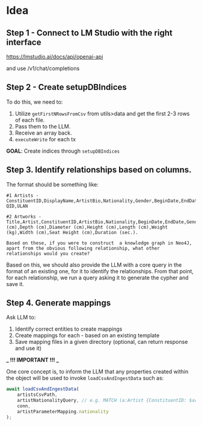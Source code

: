 # Idea

## Step 1 - Connect to LM Studio with the right interface

https://lmstudio.ai/docs/api/openai-api

and use /v1/chat/completions

## Step 2 - Create setupDBIndices

To do this, we need to:

1. Utilize `getFirstNRowsFromCsv` from utils>data and get the first 2-3 rows of each file.
2. Pass them to the LLM.
3. Receive an array back.
4. `executeWrite` for each tx

**GOAL**: Create indices through `setupDBIndices`

## Step 3. Identify relationships based on columns.

The format should be something like:

```
#1 Artists - ConstituentID,DisplayName,ArtistBio,Nationality,Gender,BeginDate,EndDate,Wiki QID,ULAN

#2 Artworks - Title,Artist,ConstituentID,ArtistBio,Nationality,BeginDate,EndDate,Gender,Date,Medium,Dimensions,CreditLine,AccessionNumber,Classification,Department,DateAcquired,Cataloged,ObjectID,URL,ImageURL,OnView,Circumference (cm),Depth (cm),Diameter (cm),Height (cm),Length (cm),Weight (kg),Width (cm),Seat Height (cm),Duration (sec.).

Based on these, if you were to construct  a knowledge graph in Neo4J, apart from the obvious following relationship, what other relationships would you create?
```

Based on this, we should also provide the LLM with a core query in the format of an existing one, for it to identify the relationships. From that point, for each relationship, we run a query asking it to generate the cypher and save it.

## Step 4. Generate mappings

Ask LLM to:

1. Identify correct entities to create mappings
2. Create mappings for each - based on an existing template
3. Save mapping files in a given directory (optional, can return response and use it)

**_ !!! IMPORTANT !!! _**

One core concept is, to inform the LLM that any properties created within the object will be used to invoke `loadCsvAndIngestData` such as:

```ts
await loadCsvAndIngestData(
    artistsCsvPath,
    artistNationalityQuery, // e.g. MATCH (a:Artist {ConstituentID: $artistID}) MERGE (n:Nationality {name: $nationality}) ...
    conn,
    artistParameterMapping.nationality
);
```
